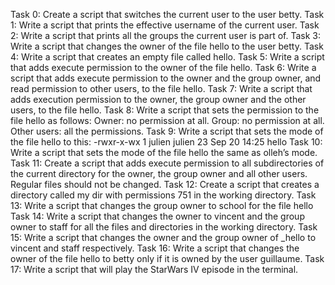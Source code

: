 Task 0: Create a script that switches the current user to the user betty.
Task 1: Write a script that prints the effective username of the current user.
Task 2: Write a script that prints all the groups the current user is part of.
Task 3: Write a script that changes the owner of the file hello to the user betty.
Task 4: Write a script that creates an empty file called hello.
Task 5: Write a script that adds execute permission to the owner of the file hello.
Task 6: Write a script that adds execute permission to the owner and the group owner, and read permission to other users, to the file hello.
Task 7: Write a script that adds execution permission to the owner, the group owner and the other users, to the file hello.
Task 8: Write a script that sets the permission to the file hello as follows:
Owner: no permission at all.
Group: no permission at all.
Other users: all the permissions.
Task 9: Write a script that sets the mode of the file hello to this:
-rwxr-x-wx 1 julien julien 23 Sep 20 14:25 hello
Task 10: Write a script that sets the mode of the file hello the same as olleh’s mode.
Task 11: Create a script that adds execute permission to all subdirectories of the current directory for the owner, the group owner and all other users. Regular files should not be changed.
Task 12: Create a script that creates a directory called my dir with permissions 751 in the working directory.
Task 13: Write a script that changes the group owner to school for the file hello
Task 14: Write a script that changes the owner to vincent and the group owner to staff for all the files and directories in the working directory.
Task 15: Write a script that changes the owner and the group owner of _hello to vincent and staff respectively.
Task 16: Write a script that changes the owner of the file hello to betty only if it is owned by the user guillaume.
Task 17: Write a script that will play the StarWars IV episode in the terminal.
